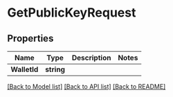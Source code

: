 # GetPublicKeyRequest

## Properties
Name | Type | Description | Notes
------------ | ------------- | ------------- | -------------
**WalletId** | **string** |  | 

[[Back to Model list]](../README.md#documentation-for-models) [[Back to API list]](../README.md#documentation-for-api-endpoints) [[Back to README]](../README.md)


